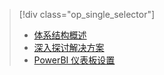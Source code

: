> [!div class="op_single_selector"]
> * [体系结构概述](../articles/machine-learning/cortana-analytics-playbook-vehicle-telemetry.md)
> * [深入探讨解决方案](../articles/machine-learning/cortana-analytics-playbook-vehicle-telemetry-deep-dive.md)
> * [PowerBI 仪表板设置](../articles/machine-learning/cortana-analytics-playbook-vehicle-telemetry-powerbi.md)
> 
> 

